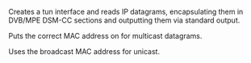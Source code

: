 Creates a tun interface and reads IP datagrams, encapsulating them in DVB/MPE DSM-CC sections and outputting them via standard output.

Puts the correct MAC address on for multicast datagrams.

Uses the broadcast MAC address for unicast.